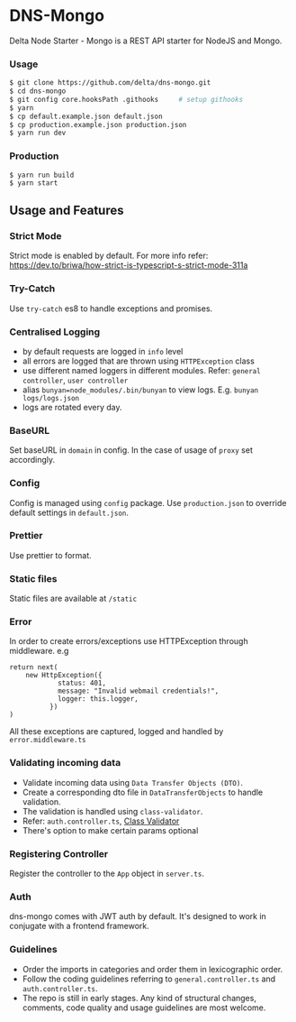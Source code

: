 <!-- prettier-ignore -->
# DNS-Mongo

Delta Node Starter - Mongo is a REST API starter for NodeJS and Mongo.

### Usage

```bash
$ git clone https://github.com/delta/dns-mongo.git
$ cd dns-mongo
$ git config core.hooksPath .githooks     # setup githooks
$ yarn
$ cp default.example.json default.json
$ cp production.example.json production.json
$ yarn run dev
```

### Production

```
$ yarn run build
$ yarn start
```

## Usage and Features

### Strict Mode

Strict mode is enabled by default. For more info refer: https://dev.to/briwa/how-strict-is-typescript-s-strict-mode-311a

### Try-Catch

Use `try-catch` es8 to handle exceptions and promises.

### Centralised Logging

- by default requests are logged in `info` level
- all errors are logged that are thrown using `HTTPException` class
- use different named loggers in different modules. Refer: `general controller`, `user controller`
- alias `bunyan=node_modules/.bin/bunyan` to view logs. E.g. `bunyan logs/logs.json`
- logs are rotated every day.

### BaseURL

Set baseURL in `domain` in config. In the case of usage of `proxy` set accordingly.

### Config

Config is managed using `config` package. Use `production.json` to override default settings in `default.json`.

### Prettier

Use prettier to format.

### Static files

Static files are available at `/static`

### Error

In order to create errors/exceptions use HTTPException through middleware.
e.g

```
return next(
    new HttpException({
            status: 401,
            message: "Invalid webmail credentials!",
            logger: this.logger,
          })
)
```

All these exceptions are captured, logged and handled by `error.middleware.ts`

### Validating incoming data

- Validate incoming data using `Data Transfer Objects (DTO)`.
- Create a corresponding dto file in `DataTransferObjects` to handle validation.
- The validation is handled using `class-validator`.
- Refer: `auth.controller.ts`, [Class Validator](https://www.npmjs.com/package/class-validator)
- There's option to make certain params optional

### Registering Controller

Register the controller to the `App` object in `server.ts`.

### Auth

dns-mongo comes with JWT auth by default. It's designed to work in conjugate with a frontend framework.

### Guidelines

- Order the imports in categories and order them in lexicographic order.
- Follow the coding guidelines referring to `general.controller.ts` and `auth.controller.ts`.
- The repo is still in early stages. Any kind of structural changes, comments, code quality and usage guidelines are most welcome.
